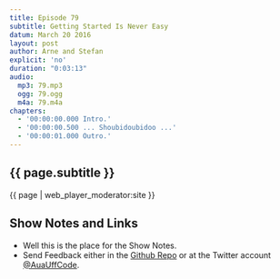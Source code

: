 ```yaml
---
title: Episode 79
subtitle: Getting Started Is Never Easy
datum: March 20 2016
layout: post
author: Arne and Stefan
explicit: 'no'
duration: "0:03:13"
audio:
  mp3: 79.mp3
  ogg: 79.ogg
  m4a: 79.m4a
chapters:
  - '00:00:00.000 Intro.'
  - '00:00:00.500 ... Shoubidoubidoo ...'
  - '00:00:01.000 Outro.'
---
```


## {{ page.subtitle }}

{{ page | web_player_moderator:site }}

## Show Notes and Links

  * Well this is the place for the Show Notes.
  * Send Feedback either in the [Github Repo](https://github.com/haslinger/jekyll-octopod) or at the Twitter account [@AuaUffCode](http://twitter.com/@AuaUffCode).
